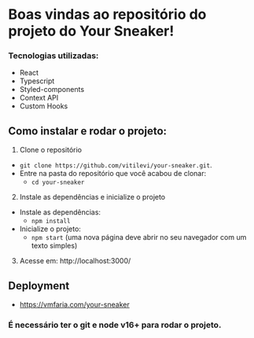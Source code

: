 # Boas vindas ao repositório do projeto do Your Sneaker!

### Tecnologias utilizadas:
- React
- Typescript
- Styled-components
- Context API
- Custom Hooks

## Como instalar e rodar o projeto:

1. Clone o repositório
  * `git clone https://github.com/vitilevi/your-sneaker.git`.
  * Entre na pasta do repositório que você acabou de clonar:
    * `cd your-sneaker`

2. Instale as dependências e inicialize o projeto
  * Instale as dependências:
    * `npm install`
  * Inicialize o projeto:
    * `npm start` (uma nova página deve abrir no seu navegador com um texto simples)
   
 3. Acesse em: http://localhost:3000/


## Deployment
 - https://vmfaria.com/your-sneaker
  
### É necessário ter o git e node v16+ para rodar o projeto.
